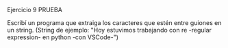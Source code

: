 Ejercicio 9 PRUEBA

Escribí un programa que extraiga los caracteres que estén entre guiones en un string. (String de ejemplo: "Hoy estuvimos trabajando con re -regular expression- en python -con VSCode-")


```python

```

